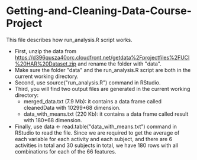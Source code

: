 # Getting-and-Cleaning-Data-Course-Project
This file describes how run_analysis.R script works.
* First, unzip the data from https://d396qusza40orc.cloudfront.net/getdata%2Fprojectfiles%2FUCI%20HAR%20Dataset.zip and rename the folder with "data".
* Make sure the folder "data" and the run_analysis.R script are both in the current working directory.
* Second, use source("run_analysis.R") command in RStudio. 
* Third, you will find two output files are generated in the current working directory:
  - merged_data.txt (7.9 Mb): it contains a data frame called cleanedData with 10299*68 dimension.
  - data_with_means.txt (220 Kb): it contains a data frame called result with 180*68 dimension.
* Finally, use data <- read.table("data_with_means.txt") command in RStudio to read the file. Since we are required to get the average of each variable for each activity and each subject, and there are 6 activities in total and 30 subjects in total, we have 180 rows with all combinations for each of the 66 features. 
